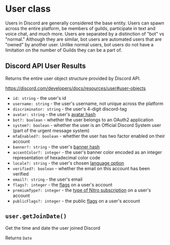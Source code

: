 # User class

Users in Discord are generally considered the base entity. Users can spawn across the entire platform, be members of guilds, participate in text and voice chat, and much more. Users are separated by a distinction of "bot" vs "normal." Although they are similar, bot users are automated users that are "owned" by another user. Unlike normal users, bot users do not have a limitation on the number of Guilds they can be a part of.

## Discord API User Results

Returns the entire user object structure provided by Discord API.

https://discord.com/developers/docs/resources/user#user-objects

- `id: string` - the user's id
- `username: string` - the user's username, not unique across the platform
- `discriminator: string` - the user's 4-digit discord-tag
- `avatar: string` - the user's [avatar hash](#DOCS_REFERENCE/image-formatting)
- `bot?: boolean` - whether the user belongs to an OAuth2 application
- `system?: boolean` - whether the user is an Official Discord System user (part of the urgent message system)
- `mfaEnabled?: boolean` - whether the user has two factor enabled on their account  
- `banner?: string` - the user's [banner hash](#DOCS_REFERENCE/image-formatting)
- `accentColor?: integer` - the user's banner color encoded as an integer representation of hexadecimal color code
- `locale?: string` - the user's chosen [language option](#DOCS_REFERENCE/locales)   
- `verified?: boolean` - whether the email on this account has been verified
- `email?: string` - the user's email
- `flags?: integer` - the [flags](#DOCS_RESOURCES_USER/user-object-user-flags) on a user's account
- `premiumType?: integer` - the [type of Nitro subscription](#DOCS_RESOURCES_USER/user-object-premium-types) on a user's account 
- `publicFlags?: integer` - the public [flags](#DOCS_RESOURCES_USER/user-object-user-flags) on a user's account

## `user.getJoinDate()`

Get the time and date the user joined Discord

Returns `Date`

